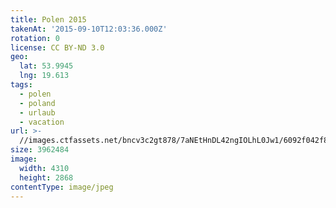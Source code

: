 ```yaml
---
title: Polen 2015
takenAt: '2015-09-10T12:03:36.000Z'
rotation: 0
license: CC BY-ND 3.0
geo:
  lat: 53.9945
  lng: 19.613
tags:
  - polen
  - poland
  - urlaub
  - vacation
url: >-
  //images.ctfassets.net/bncv3c2gt878/7aNEtHnDL42ngIOLhL0Jw1/6092f042f8428c45b81a1e58e565c417/polen-2015_25657025580_o
size: 3962484
image:
  width: 4310
  height: 2868
contentType: image/jpeg
---
```


